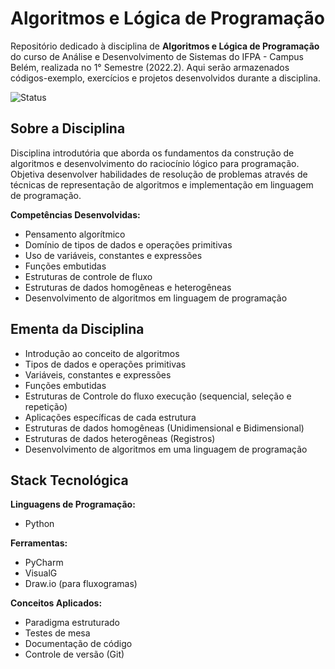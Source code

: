 # Algoritmos e Lógica de Programação

Repositório dedicado à disciplina de **Algoritmos e Lógica de Programação** do curso de Análise e Desenvolvimento de Sistemas do IFPA - Campus Belém, realizada no 1° Semestre (2022.2). Aqui serão armazenados códigos-exemplo, exercícios e projetos desenvolvidos durante a disciplina.

![Status](https://img.shields.io/badge/Status-Finalizado-blue)

## Sobre a Disciplina
Disciplina introdutória que aborda os fundamentos da construção de algoritmos e desenvolvimento do raciocínio lógico para programação. Objetiva desenvolver habilidades de resolução de problemas através de técnicas de representação de algoritmos e implementação em linguagem de programação.

**Competências Desenvolvidas:**
- Pensamento algorítmico
- Domínio de tipos de dados e operações primitivas
- Uso de variáveis, constantes e expressões
- Funções embutidas
- Estruturas de controle de fluxo
- Estruturas de dados homogêneas e heterogêneas
- Desenvolvimento de algoritmos em linguagem de programação


## Ementa da Disciplina
<!-- Adicione aqui a ementa oficial do curso -->
-  Introdução ao conceito de algoritmos  
- Tipos de dados e operações primitivas  
- Variáveis, constantes e expressões  
- Funções embutidas
- Estruturas de Controle do fluxo execução (sequencial, seleção e repetição) 
- Aplicações específicas de cada estrutura
- Estruturas de dados homogêneas (Unidimensional e Bidimensional)
- Estruturas de dados heterogêneas (Registros)
- Desenvolvimento de algoritmos em uma linguagem de programação

## Stack Tecnológica
**Linguagens de Programação:** 
- Python

**Ferramentas:** 
- PyCharm
- VisualG
- Draw.io (para fluxogramas)

**Conceitos Aplicados:**  
- Paradigma estruturado
- Testes de mesa
- Documentação de código
- Controle de versão (Git)